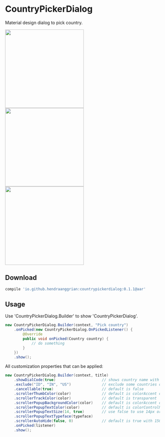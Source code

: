 CountryPickerDialog
===================
Material design dialog to pick country.

<img width="256" src="https://raw.githubusercontent.com/hendraanggrian/countrypickerdialog/master/screenshot/ss_feature_simple.png">
<img width="256" src="https://raw.githubusercontent.com/hendraanggrian/countrypickerdialog/master/screenshot/ss_feature_showingcountrycode.png">
<img width="256" src="https://raw.githubusercontent.com/hendraanggrian/countrypickerdialog/master/screenshot/ss_feature_customizedscroller.png">

Download
--------
```gradle
compile 'io.github.hendraanggrian:countrypickerdialog:0.1.1@aar'
```

Usage
-----
Use 'CountryPickerDialog.Builder' to show 'CountryPickerDialog'.

```java
new CountryPickerDialog.Builder(context, "Pick country")
    .onPicked(new CountryPickerDialog.OnPickedListener() {
        @Override
        public void onPicked(Country country) {
            // do something
        }
    })
    .show();
```

All customization properties that can be applied:

```java
new CountryPickerDialog.Builder(context, title)
    .showDialCode(true)                     // shows country name with dial code, default is false
    .exclude("ID", "IN", "US")              // exclude some countries on the list
    .cancellable(true)                      // default is false
    .scrollerThumbColor(color)              // default is colorAccent of your theme
    .scrollerTrackColor(color)              // default is transparent
    .scrollerPopupBackgroundColor(color)    // default is colorAccent of your theme
    .scrollerPopupTextColor(color)          // default is colorControlNormal of your theme
    .scrollerPopupTextSize(14, true)        // use false to use 14px or true to use 14dp
    .scrollerPopupTextTypeface(typeface)
    .scrollerAutoHide(false, 0)             // default is true with 1500ms delay
    .onPicked(listener)
    .show();
```
